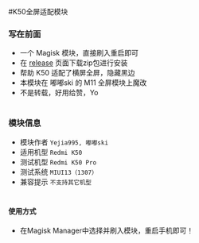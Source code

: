 
#K50全屏适配模块



### 写在前面
- 一个 Magisk 模块，直接刷入重启即可
- 在 [release](https://github.com/Yejia995/K50FullScreen/releases/) 页面下载zip包进行安装
- 帮助 K50 适配了横屏全屏，隐藏黑边
- 本模块在 嘟嘟ski 的 M11 全屏模块上魔改
- 不是转载，好用给赞，Yo

#

### 模块信息
- 模块作者 `Yejia995, 嘟嘟ski`
- 适用机型 `Redmi K50`
- 测试机型 `Redmi K50 Pro`
- 测试系统 `MIUI13（1307）`
- 兼容提示 `不支持其它机型`

#

#### 使用方式
- 在Magisk Manager中选择并刷入模块，重启手机即可！



